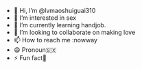 - 👋 Hi, I’m @lvmaoshuiguai310
- 👀 I’m interested in sex
- 🌱 I’m currently learning handjob.
- 💞️ I’m looking to collaborate on making love
- 📫 How to reach me :nowway
- 😄 Pronoun🇸🇽
- ⚡ Fun fact🔡

<!---
lvmaoshuiguai310/lvmaoshuiguai310 is a ✨ special ✨ repository because its `README.md` (this file) appears on your GitHub profile.
You can click the Preview link to take a look at your changes.
--->
